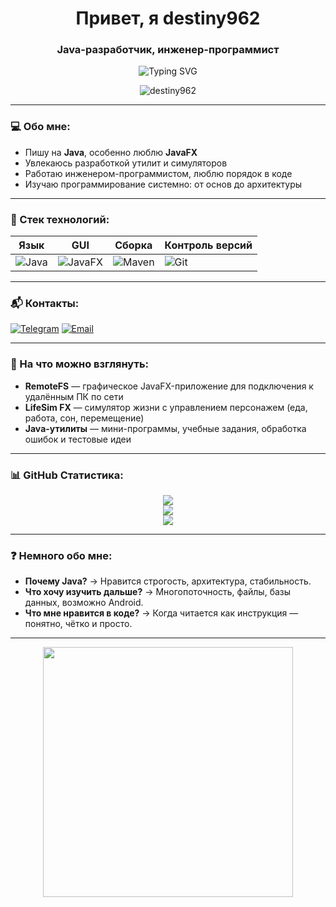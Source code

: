 <h1 align="center">Привет, я destiny962</h1>
<h3 align="center">Java-разработчик, инженер-программист</h3>

<p align="center">
  <img src="https://readme-typing-svg.demolab.com?font=Fira+Code&pause=1000&color=F7F7F7&center=true&vCenter=true&width=435&lines=Java+разработчик;Инженер-программист;Пишу+на+Java,+JavaFX;Всегда+готов+учиться+новому!" alt="Typing SVG" />
</p>

<p align="center">
  <img src="https://komarev.com/ghpvc/?username=destiny962&label=Просмотры&color=blueviolet" alt="destiny962" />
</p>

---

### 💻 Обо мне:
- Пишу на **Java**, особенно люблю **JavaFX**
- Увлекаюсь разработкой утилит и симуляторов
- Работаю инженером-программистом, люблю порядок в коде
- Изучаю программирование системно: от основ до архитектуры

---

### 🧰 Стек технологий:

| Язык | GUI | Сборка | Контроль версий |
|------|-----|--------|-----------------|
| ![Java](https://img.shields.io/badge/Java-007396?style=flat-square&logo=java&logoColor=white) | ![JavaFX](https://img.shields.io/badge/JavaFX-0096C9?style=flat-square&logo=java&logoColor=white) | ![Maven](https://img.shields.io/badge/Maven-C71A36?style=flat-square&logo=apachemaven&logoColor=white) | ![Git](https://img.shields.io/badge/Git-F05032?style=flat-square&logo=git&logoColor=white) |

---

### 📬 Контакты:

[![Telegram](https://img.shields.io/badge/Telegram-26A5E4?style=flat-square&logo=telegram&logoColor=white)](https://t.me/mrxtq)
[![Email](https://img.shields.io/badge/Email-destiny962@example.com-red?style=flat-square&logo=gmail&logoColor=white)](mailto:klyshnikov.alexandr@gmail.com)

---

### 📌 На что можно взглянуть:
- **RemoteFS** — графическое JavaFX-приложение для подключения к удалённым ПК по сети
- **LifeSim FX** — симулятор жизни с управлением персонажем (еда, работа, сон, перемещение)
- **Java-утилиты** — мини-программы, учебные задания, обработка ошибок и тестовые идеи

---

### 📊 GitHub Статистика:

<p align="center">
  <img src="https://github-readme-stats.vercel.app/api?username=destiny962&show_icons=true&theme=tokyonight" />
  <br>
  <img src="https://github-readme-stats.vercel.app/api/top-langs/?username=destiny962&layout=compact&theme=tokyonight" />
  <br>
  <img src="https://streak-stats.demolab.com/?user=destiny962&theme=tokyonight" />
</p>

---

### ❓ Немного обо мне:

- **Почему Java?** → Нравится строгость, архитектура, стабильность.
- **Что хочу изучить дальше?** → Многопоточность, файлы, базы данных, возможно Android.
- **Что мне нравится в коде?** → Когда читается как инструкция — понятно, чётко и просто.

---

<p align="center">
  <img src="https://media.giphy.com/media/qgQUggAC3Pfv687qPC/giphy.gif" width="400" />
</p>
